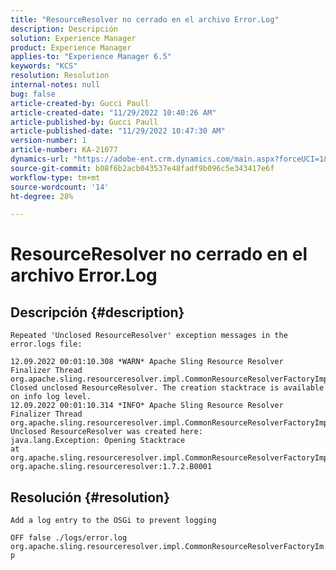 ```yaml
---
title: "ResourceResolver no cerrado en el archivo Error.Log"
description: Descripción
solution: Experience Manager
product: Experience Manager
applies-to: "Experience Manager 6.5"
keywords: "KCS"
resolution: Resolution
internal-notes: null
bug: false
article-created-by: Gucci Paull
article-created-date: "11/29/2022 10:40:26 AM"
article-published-by: Gucci Paull
article-published-date: "11/29/2022 10:47:30 AM"
version-number: 1
article-number: KA-21077
dynamics-url: "https://adobe-ent.crm.dynamics.com/main.aspx?forceUCI=1&pagetype=entityrecord&etn=knowledgearticle&id=b74fd935-d26f-ed11-9562-6045bd0061cb"
source-git-commit: b08f6b2acb043537e48fadf9b096c5e343417e6f
workflow-type: tm+mt
source-wordcount: '14'
ht-degree: 28%

---
```


# ResourceResolver no cerrado en el archivo Error.Log

## Descripción {#description}


`Repeated 'Unclosed ResourceResolver' exception messages in the error.logs file:`




```
12.09.2022 00:01:10.308 *WARN* Apache Sling Resource Resolver Finalizer Thread org.apache.sling.resourceresolver.impl.CommonResourceResolverFactoryImpl Closed unclosed ResourceResolver. The creation stacktrace is available on info log level.
12.09.2022 00:01:10.314 *INFO* Apache Sling Resource Resolver Finalizer Thread org.apache.sling.resourceresolver.impl.CommonResourceResolverFactoryImpl Unclosed ResourceResolver was created here:
java.lang.Exception: Opening Stacktrace
at org.apache.sling.resourceresolver.impl.CommonResourceResolverFactoryImpl$ResolverReference.init(CommonResourceResolverFactoryImpl.java:538) org.apache.sling.resourceresolver:1.7.2.B0001
```



## Resolución {#resolution}


`Add a log entry to the OSGi to prevent logging`

`OFF false ./logs/error.log org.apache.sling.resourceresolver.impl.CommonResourceResolverFactoryImp`
